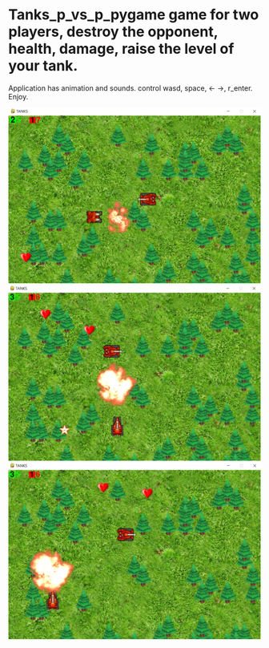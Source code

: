 # Tanks_p_vs_p_pygame game for two players, destroy the opponent, health, damage, raise the level of your tank.
Application has animation and sounds.
control wasd, space, <- ->, r_enter.
Enjoy.

![SCREEN1!](images/screen/Screenshot1.png)
![SCREEN2!](images/screen/Screenshot2.png)
![SCREEN3!](images/screen/Screenshot3.png)
